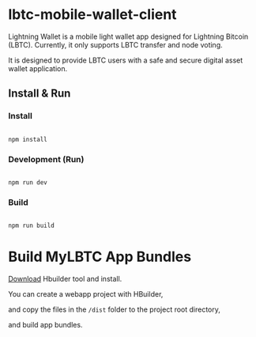 lbtc-mobile-wallet-client
=========================



Lightning Wallet is a mobile light wallet app designed for Lightning Bitcoin (LBTC). Currently, it only supports LBTC transfer and node voting. 



It is designed to provide LBTC users with a safe and secure digital asset wallet application.



## Install & Run


### Install

```shell

npm install
```

### Development (Run)


```shell

npm run dev
```

### Build

```shell

npm run build
```
Build MyLBTC App Bundles
========================

[Download](http://www.dcloud.io/) Hbuilder tool and install.

You can create a webapp project with HBuilder, 

and copy the files in the `/dist` folder to the project root directory, 

and build app bundles.

